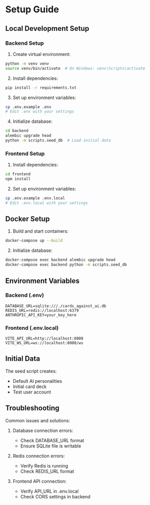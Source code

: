# Setup Guide

## Local Development Setup

### Backend Setup

1. Create virtual environment:
```bash
python -m venv venv
source venv/bin/activate  # On Windows: venv\Scripts\activate
```

2. Install dependencies:
```bash
pip install -r requirements.txt
```

3. Set up environment variables:
```bash
cp .env.example .env
# Edit .env with your settings
```

4. Initialize database:
```bash
cd backend
alembic upgrade head
python -m scripts.seed_db  # Load initial data
```

### Frontend Setup

1. Install dependencies:
```bash
cd frontend
npm install
```

2. Set up environment variables:
```bash
cp .env.example .env.local
# Edit .env.local with your settings
```

## Docker Setup

1. Build and start containers:
```bash
docker-compose up --build
```

2. Initialize database:
```bash
docker-compose exec backend alembic upgrade head
docker-compose exec backend python -m scripts.seed_db
```

## Environment Variables

### Backend (.env)
```
DATABASE_URL=sqlite:///./cards_against_ai.db
REDIS_URL=redis://localhost:6379
ANTHROPIC_API_KEY=your_key_here
```

### Frontend (.env.local)
```
VITE_API_URL=http://localhost:8000
VITE_WS_URL=ws://localhost:8000/ws
```

## Initial Data

The seed script creates:
- Default AI personalities
- Initial card deck
- Test user account

## Troubleshooting

Common issues and solutions:

1. Database connection errors:
   - Check DATABASE_URL format
   - Ensure SQLite file is writable

2. Redis connection errors:
   - Verify Redis is running
   - Check REDIS_URL format

3. Frontend API connection:
   - Verify API_URL in .env.local
   - Check CORS settings in backend
